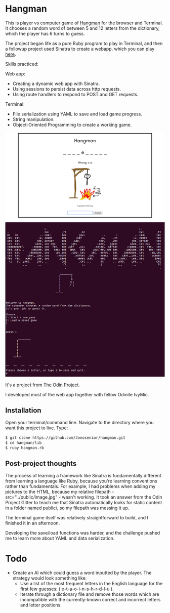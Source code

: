 # Hangman

This is player vs computer game of [Hangman](https://en.wikipedia.org/wiki/Hangman_(game)) for the browser and Terminal. It chooses a random word of between 5 and 12 letters from the dictionary, which the player has 6 turns to guess.

The project began life as a pure Ruby program to play in Terminal, and then a followup project used Sinatra to create a webapp, which you can play [here](https://blooming-coast-46970.herokuapp.com/).

Skills practiced:

Web app:
 - Creating a dynamic web app with Sinatra.
 - Using sessions to persist data across http requests.
 - Using route handlers to respond to POST and GET requests.

 Terminal:
 - File serialization using YAML to save and load game progress.
 - String manipulation.
 - Object-Oriented Programming to create a working game.

![Screenshot](public/screenshot.png)
![Screenshot](public/hangman_cropped.png)

It's a project from [The Odin Project](https://www.theodinproject.com/courses/ruby-programming/lessons/advanced-building-blocks).

I developed most of the web app together with fellow Odinite IvyMic.

## Installation

Open your terminal/command line. Navigate to the directory where you want this project to live. Type:
```
$ git clone https://github.com/Jonosenior/hangman.git
$ cd hangman/lib
$ ruby hangman.rb
```

## Post-project thoughts

The process of learning a framework like Sinatra is fundamentally different from learning a language like Ruby, because you're learning conventions rather than fundamentals. For example, I had problems when adding my pictures to the HTML, because my relative filepath - src="../public/image.jpg" - wasn't working. It took an answer from the Odin Project Gitter to teach me that Sinatra automatically looks for static content in a folder named public/, so my filepath was messing it up.

The terminal game itself was relatively straightforward to build, and I finished it in an afternoon.

Developing the save/load functions was harder, and the challenge pushed me to learn more about YAML and data serialization.

# Todo

  - Create an AI which could guess a word inputted by the player. The strategy would look something like:
    - Use a list of the most frequent letters in the English language for the first few guesses: ( e-t-a-o-i-n-s-h-r-d-l-u ).
    - Iterate through a dictionary file and remove those words which are incompatible with the currently-known correct and incorrect letters and letter positions.
